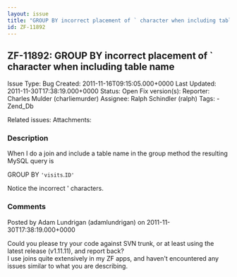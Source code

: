 ```yaml
---
layout: issue
title: "GROUP BY incorrect placement of ` character when including table name"
id: ZF-11892
---
```


ZF-11892: GROUP BY incorrect placement of ` character when including table name
-------------------------------------------------------------------------------

 Issue Type: Bug Created: 2011-11-16T09:15:05.000+0000 Last Updated: 2011-11-30T17:38:19.000+0000 Status: Open Fix version(s): 
 Reporter:  Charles Mulder (charliemurder)  Assignee:  Ralph Schindler (ralph)  Tags: - Zend\_Db
 
 Related issues: 
 Attachments: 
### Description

When I do a join and include a table name in the group method the resulting MySQL query is

GROUP BY `'visits`.`ID'`

Notice the incorrect ' characters.

 

 

### Comments

Posted by Adam Lundrigan (adamlundrigan) on 2011-11-30T17:38:19.000+0000

Could you please try your code against SVN trunk, or at least using the latest release (v1.11.11), and report back?  
 I use joins quite extensively in my ZF apps, and haven't encountered any issues similar to what you are describing.

 

 